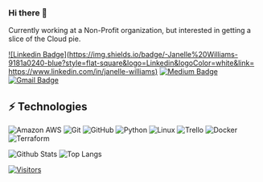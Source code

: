 <!-- LUIT GitHub Profile Template -->

<!-- Keep "Hi there" or replace it with a greeting of your own! -->

### Hi there 👋

<!-- Introduce yourself and give a brief introduction about yourself here.  Also include what tech you're interested in and what you are currently learning -->

Currently working at a Non-Profit organization, but interested in getting a slice of the Cloud pie.

<!-- Replace the fields below with the information requested. Remember to remove the encapsulating <> characters. For spaces in names, use %20 (e.g. Broadus%20Palmer) -->

[![Linkedin Badge](https://img.shields.io/badge/-Janelle%20Williams-9181a0240-blue?style=flat-square&logo=Linkedin&logoColor=white&link= https://www.linkedin.com/in/janelle-williams)](https://www.linkedin.com/in/janelle-williams)
[![Medium Badge](https://img.shields.io/badge/https://medium.com/@janelle_williams-12100E?style=flat-square&logo=medium&logoColor=white&link=https://medium.com/@janelle_williams)](https://medium.com/@janelle_williams)
[![Gmail Badge](https://img.shields.io/badge/-janellewill11@gmail.com-c14438?style=flat-square&logo=Gmail&logoColor=white&link=mailto:janellewill11@gmail.com)](mailto:janellewill11@gmail.com)

## ⚡ Technologies

<!-- Check out the Badges folder for more badges -->

![Amazon AWS](https://img.shields.io/badge/Amazon%20AWS-232F3E?style=flat-square&logo=amazon-aws)
![Git](https://img.shields.io/badge/-Git-black?style=flat-square&logo=git)
![GitHub](https://img.shields.io/badge/-GitHub-181717?style=flat-square&logo=github)
![Python](https://img.shields.io/badge/-Python-black?style=flat-square&logo=Python)
![Linux](https://img.shields.io/badge/Linux-FCC624?style=flat-square&logo=linux&logoColor=black)
![Trello](https://img.shields.io/badge/Trello-%23026AA7.svg?style=flat-square&logo=Trello&logoColor=white)
![Docker](https://img.shields.io/badge/docker-%230db7ed.svg?style=for-the-badge&logo=docker&logoColor=white)
![Terraform](https://img.shields.io/badge/terraform-%235835CC.svg?style=for-the-badge&logo=terraform&logoColor=white)

<!-- Replace the fields below with the information requested. Remember to remove the encapsulating <> characters. -->

![Github Stats](https://github-readme-stats.vercel.app/api?username=janellewill&count_private=true&show_icons=true&include_all_commits=true)
![Top Langs](https://github-readme-stats.vercel.app/api/top-langs/?username=janellewill&hide=TeX&layout=compact)


[![Visitors](https://api.visitorbadge.io/api/visitors?path=janellewill%2janellewill&label=VISITORS&countColor=%23263759)](https://visitorbadge.io/status?path=janellewill%2Fjanellewill)
